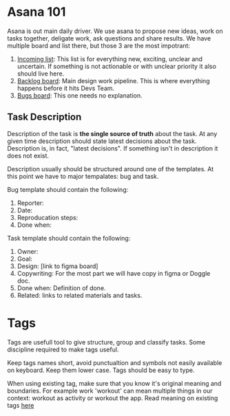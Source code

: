 

# Asana 101

Asana is out main daily driver. We use asana to propose new ideas, work on tasks together, deligate work, ask questions and share results.
We have multiple board and list there, but those 3 are the most impotrant:
1. [Incoming list](https://app.asana.com/0/674910229196621/list): This list is for everything new, exciting, unclear and uncertain. If something is not actionable or with unclear priority it also should live here. 
2. [Backlog board](https://app.asana.com/0/220510979115927/board): Main design work pipeline. This is where everything happens before it hits Devs Team.
3. [Bugs board](https://app.asana.com/0/341358866037484/board): This one needs no explanation.

## Task Description

Description of the task is **the single source of truth** about the task. At any given time description should state latest decisions about the task. Description is, in fact, "latest decisions". If something isn't in description it does not exist.

Description usually should be structured around one of the templates. At this point we have to major tempalates: bug and task.

Bug template should contain the following:

1. Reporter:
2. Date:
3. Reproducation steps:
4. Done when:


Task template should contain the following:

1. Owner:
2. Goal:
3. Design: [link to figma board]
4. Copywriting: For the most part we will have copy in figma or Doggle doc.
5. Done when: Definition of done.
6. Related: links to related materials and tasks.


# Tags

Tags are usefull tool to give structure, group and classify tasks. Some discipline required to make tags useful. 

Keep tags names short, avoid punctualtion and symbols not easily available on keyboard. Keep them lower case. Tags should be easy to type. 

When using existing tag, make sure that you know it's original meaning and boundaries. For example work 'workout' can mean multiple things in our context: workout as activity or workout the app.
Read meaning on existing tags [here](/task-tags-definitions.md)
